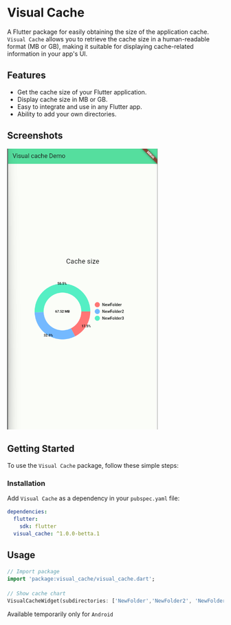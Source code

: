 # Visual Cache

A Flutter package for easily obtaining the size of the application cache. `Visual Cache` allows you to retrieve the cache size in a human-readable format (MB or GB), making it suitable for displaying cache-related information in your app's UI.

## Features

- Get the cache size of your Flutter application.
- Display cache size in MB or GB.
- Easy to integrate and use in any Flutter app.
- Ability to add your own directories.


## Screenshots

<img src="https://github.com/Smolla-ITc/visual_cache/blob/main/image/scr1.png"  width="350"/>

## Getting Started

To use the `Visual Cache` package, follow these simple steps:

### Installation

Add `Visual Cache` as a dependency in your `pubspec.yaml` file:

```yaml
dependencies:
  flutter:
    sdk: flutter
  visual_cache: ^1.0.0-betta.1
```

## Usage

``` dart
// Import package
import 'package:visual_cache/visual_cache.dart';

// Show cache chart
VisualCacheWidget(subdirectories: ['NewFolder','NewFolder2', 'NewFolder3'],)
```
 
Available temporarily only for `Android`
